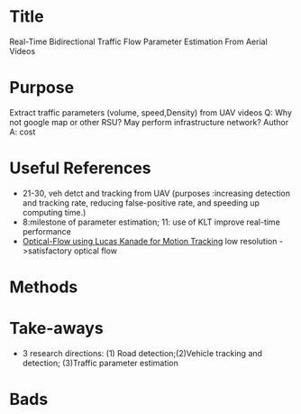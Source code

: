 # Title
Real-Time Bidirectional Traffic Flow Parameter Estimation From Aerial Videos
# Purpose
Extract traffic parameters (volume, speed,Density)  from UAV videos
Q: Why not google map or other RSU? May perform infrastructure network?
Author A: cost
# Useful References
- 21-30, veh detct and tracking from UAV (purposes :increasing detection and tracking rate, reducing false-positive rate, and speeding up computing time.)
- 8:milestone of parameter estimation; 11: use of KLT improve real-time performance
- [Optical-Flow using Lucas Kanade for Motion Tracking](https://www.youtube.com/watch?v=1r8E9uAcn4E)
  low resolution ->satisfactory optical flow

# Methods
# Take-aways
- 3 research directions: (1) Road detection;(2)Vehicle tracking and detection; (3)Traffic parameter estimation
# Bads

